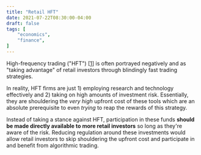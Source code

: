 ```yaml
---
title: "Retail HFT"
date: 2021-07-22T08:30:00-04:00
draft: false
tags: [
	"economics",
	"finance",
]
---
```

High-frequency trading ("HFT") [[1](https://en.wikipedia.org/wiki/High-frequency_trading "High-frequency trading - Wikipedia")] is often portrayed negatively and as "taking advantage" of retail investors through blindingly fast trading strategies.

In reality, HFT firms are just 1) employing research and technology effectively and 2) taking on high amounts of investment risk. Essentially, they are shouldering the _very high_ upfront cost of these tools which are an absolute prerequisite to even _trying_ to reap the rewards of this strategy.

Instead of taking a stance against HFT, participation in these funds **should be made directly available to more retail investors** so long as they're aware of the risk. Reducing regulation around these investments would allow retail investors to skip shouldering the upfront cost and participate in and benefit from algorithmic trading.
